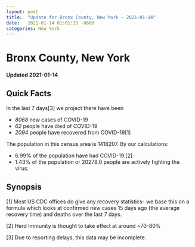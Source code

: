 ```yaml
---
layout: post
title:  "Update for Bronx County, New York - 2021-01-14"
date:   2021-01-14 01:01:29 -0600
categories: New York
---
```


# Bronx County, New York
#### Updated 2021-01-14

## Quick Facts

In the last 7 days[3] we project there have been
- *8068* new cases of COVID-19
- *62* people have died of COVID-19
- *2094* people have recovered from COVID-19[1]

The population in this census area is 1418207. By our calculations:
- 6.99% of the population have had COVID-19.[2]
- 1.43% of the population or 20278.0 people are actively fighting the virus.

## Synopsis




[1] Most US CDC offices do give any recovery statistics- we base this on a formula which looks at confirmed new cases
15 days ago (the average recovery time) and deaths over the last 7 days.

[2] Herd Immunity is thought to take effect at around ~70-80%

[3] Due to reporting delays, this data may be incomplete.
 
    